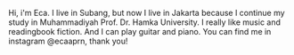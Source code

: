 Hi, i'm Eca. I live in Subang, but now I live in Jakarta because I continue my study in Muhammadiyah Prof. Dr. Hamka University.
I really like music and readingbook fiction. And I can play guitar and piano.
You can find me in instagram @ecaaprn, thank you!

